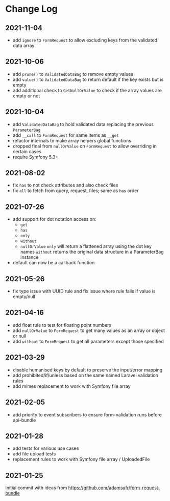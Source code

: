 Change Log
==========

2021-11-04
----------

 * add `ignore` to `FormRequest` to allow excluding keys from the validated data array

2021-10-06
----------

 * add `prune()` to `ValidatedDataBag` to remove empty values
 * add `value()` to `ValidatedDataBag` to return default if the key exists but is empty
 * add additional check to `GetNullOrValue` to check if the array values are empty or not

2021-10-04
----------

 * add `ValidatedDataBag` to hold validated data replacing the previous `ParameterBag`
 * add `__call` to `FormRequest` for same items as `__get`
 * refactor internals to make array helpers global functions
 * dropped final from `nullOrValue` on `FormRequest` to allow overriding in certain cases
 * require Symfony 5.3+

2021-08-02
----------

 * fix `has` to not check attributes and also check files
 * fix `all` to fetch from query, request, files; same as `has` order

2021-07-26
----------

 * add support for dot notation access on:
   * `get`
   * `has`
   * `only`
   * `without`
   * `nullOrValue`
   `only` will return a flattened array using the dot key names
   `without` returns the original data structure in a ParameterBag instance
 * default can now be a callback function

2021-05-26
----------

 * fix type issue with UUID rule and fix issue where rule fails if value is empty/null

2021-04-16
----------

 * add float rule to test for floating point numbers
 * add `nullOrValue` to `FormRequest` to get many values as an array or object or null
 * add `without` to `FormRequest` to get all parameters except those specified

2021-03-29
----------

 * disable humanised keys by default to preserve the input/error mapping
 * add prohibited/if/unless based on the same named Laravel validation rules
 * add mimes replacement to work with Symfony file array

2021-02-05
----------

 * add priority to event subscribers to ensure form-validation runs before api-bundle

2021-01-28
----------

 * add tests for various use cases
 * add file upload tests
 * replacement rules to work with Symfony file array / UploadedFile

2021-01-25
----------

Initial commit with ideas from https://github.com/adamsafr/form-request-bundle

